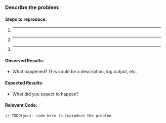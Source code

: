 ### Describe the problem:

#### Steps to reproduce:

  1. _____
  2. _____
  3. _____

#### Observed Results:

  * What happened?  This could be a description, log output, etc.

#### Expected Results:

  * What did you expect to happen?

#### Relevant Code:

  ```
  // TODO(you): code here to reproduce the problem
  ```
